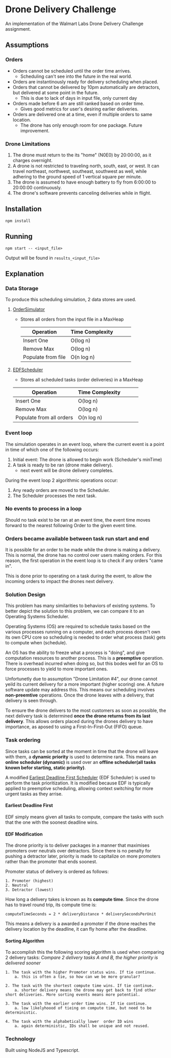 # Drone Delivery Challenge

An implementation of the Walmart Labs Drone Delivery Challenge assignment.

## Assumptions

### Orders

- Orders cannot be scheduled until the order time arrives.
  - Scheduling can't see into the future in the real world.
- Orders are instantinously ready for delivery scheduling when placed.
- Orders that cannot be delivered by 10pm automatically are detractors, but delivered at some point in the future.
  - This is due to lack of days in input file, only current day
- Orders made before 6 am are still ranked based on order time.
  - Gives good metrics for user's desiring earlier deliveries.
- Orders are delivered one at a time, even if multiple orders to same location.
  - The drone has only enough room for one package. Future improvement.

### Drone Limitations

1. The drone must return to the its "home" (N0E0) by 20:00:00, as it charges overnight.
2. A drone is not restricted to traveling north, south, east, or west. It can travel northeast, northwest, southeast, southwest as well, while adhering to the ground speed of 1 vertical square per minute.
3. The drone is assumed to have enough battery to fly from 6:00:00 to 20:00:00 continuously.
4. The drone's software prevents canceling deliveries while in flight.

## Installation

```
npm install
```

## Running

```
npm start -- <input_file>
```

Output will be found in `results_<input_file>`

## Explanation

### Data Storage

To produce this scheduling simulation, 2 data stores are used.

1. [OrderSimulator](src/OrderSimulator.ts)

   - Stores all orders from the input file in a MaxHeap

     | Operation          | Time Complexity |     |     |     |
     | ------------------ | --------------- | --- | --- | --- |
     | Insert One         | O(log n)        |     |     |     |
     | Remove Max         | O(log n)        |     |     |     |
     | Populate from file | O(n log n)      |     |     |     |
     

2. [EDFScheduler](src/Scheduler/EDFScheduler.ts)

   - Stores all scheduled tasks (order deliveries) in a MaxHeap

   | Operation                | Time Complexity |     |     |     |
   | ------------------------ | --------------- | --- | --- | --- |
   | Insert One               | O(log n)        |     |     |     |
   | Remove Max               | O(log n)        |     |     |     |
   | Populate from all orders | O(n log n)      |     |     |     |
   

### Event loop

The simulation operates in an event loop, where the current event is
a point in time of which one of the following occurs:

1. Initial event: The drone is allowed to begin work (Scheduler's minTime)
2. A task is ready to be ran (drone make delivery).
   - next event will be drone delivery completes.

During the event loop 2 algorithmic operations occur:

1. Any ready orders are moved to the Scheduler.
2. The Scheduler processes the next task.

### No events to process in a loop

Should no task exist to be ran at an event time, the event time moves forward
to the nearest following Order to the given event time.

### Orders became available between task run start and end

It is possible for an order to be made while the drone is making a delivery.
This is normal, the drone has no control over users making orders. For this reason,
the first operation in the event loop is to check if any orders "came in".

This is done prior to operating on a task during the event, to allow the incoming orders
to impact the drones next delivery.

### Solution Design

This problem has many similarities to behaviors of existing systems. To better depict
the solution to this problem, we can compare it to an Operating Systems Scheduler.

Operating Systems (OS) are required to schedule tasks based on the various processes running
on a computer, and each process doesn't own its own CPU core so scheduling is needed
to order what process (task) gets to compute when (schedule).

An OS has the ability to freeze what a process is "doing", and give computation resources
to another process. This is a **preemptive** operation. There is overhead incurred
when doing so, but this bodes well for an OS to force processes to yield to more
important ones.

Unfortunetly due to assumption "Drone Limitation #4", our drone cannot yeild its current
delivery for a more important (higher scoring) one. A future software update may address this.
This means our scheduling involves **non-preemtive** operations. Once the drone leaves with
a delivery, that delivery is seen through.

To ensure the drone delivers to the most customers as soon as possible, the next delivery
task is determined **once the drone returns from its last delivery**. This allows orders
placed during the drones delivery to have importance, as aposed to using a
First-In-First-Out (FIFO) queue.

### Task ordering

Since tasks can be sorted at the moment in time that the drone will leave with them,
a **dynamic priority** is used to determine rank. This means an **online scheduler (dynamic)**
is used over an **offline scheduler(all tasks known befor starting, static priority)**.

A modified [Earliest Deadline First Scheduler](https://en.wikipedia.org/wiki/Earliest_deadline_first_scheduling)
(EDF Scheduler) is used to perform the task prioritization. It is modified because
EDF is typically applied to preemptive scheduling, allowing context switching
for more urgent tasks as they arrise.

#### Earliest Deadline First

EDF simply means given all tasks to compute, compare the tasks with such that the one with the soonest deadline
wins.

#### EDF Modification

The drone priority is to deliver packages in a manner that maximises promoters over neutrals over detractors.
Since there is no penalty for pushing a detractor later, priority is made to capitalize on more promoters
rather than the promoter that ends soonest.

Promoter status of delivery is ordered as follows:

    1. Promoter (highest)
    2. Neutral
    3. Detractor (lowest)

How long a delivery takes is known as its **compute time**. Since the drone has to travel round trip,
its compute time is:

```
computeTimeSeconds = 2 * deliveryDistance * deliverySecondsPerUnit
```

This means a delivery is a awarded a promoter if the drone reaches the delivery location by the deadline,
it can fly home after the deadline.

#### Sorting Algorithm

To accomplish this the following scoring algorithm is used when comparing 2 delivery tasks:
_Compare 2 delivery tasks A and B, the higher priority is delivered sooner_

    1. The task with the higher Promoter status wins. If tie continue.
        a. this is often a tie, so how can we be more granular?

    2. The task with the shortest compute time wins. If tie continue.
        a. shorter delivery means the drone may get back to find other short deliveries. More sorting events means more potential.

    3. The task with the earlier order time wins. If tie continue.
        a. low likelyhoood of tieing on compute time, but need to be deterministic.

    4. The task with the alphabetically lower  order ID wins
        a. again deterministic, IDs shall be unique and not reused.
        
        
### Technology
Built using NodeJS and Typescript.
